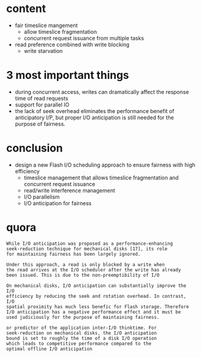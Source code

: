 # content

* fair timeslice mangement
    * allow timeslice fragmentation
    * concurrent request issuance from multiple tasks
* read preference combined with write blocking
    * write starvation

# 3 most important things

* during concurrent access, writes can dramatically affect the response time of
  read requests
* support for parallel IO
* the lack of seek overhead eliminates the performance benefit of anticipatory I/P,
  but proper I/O anticipation is still needed for the purpose of fairness.

# conclusion

* design a new Flash I/O scheduling approach to ensure fairness with high efficiency
    * timeslice management that allows timeslice fragmentation and concurrent request issuance
    * read/write interference management
    * I/O parallelism
    * I/O anticipation for fairness

# quora

```
While I/O anticipation was proposed as a performance-enhancing
seek-reduction technique for mechanical disks [17], its role
for maintaining fairness has been largely ignored.
```

```
Under this approach, a read is only blocked by a write when
the read arrives at the I/O scheduler after the write has already
been issued. This is due to the non-preemptibility of I/O
```

```
On mechanical disks, I/O anticipation can substantially improve the I/O
efficiency by reducing the seek and rotation overhead. In contrast, I/O
spatial proximity has much less benefic for Flash storage. Therefore
I/O anticipation has a negative performance effect and it must be
used judiciously for the purpose of maintaining fairness.
```

```
or predictor of the application inter-I/O thinktime. For
seek-reduction on mechanical disks, the I/O anticipation
bound is set to roughly the time of a disk I/O operation
which leads to competitive performance compared to the
optimal offline I/O anticipation
```

